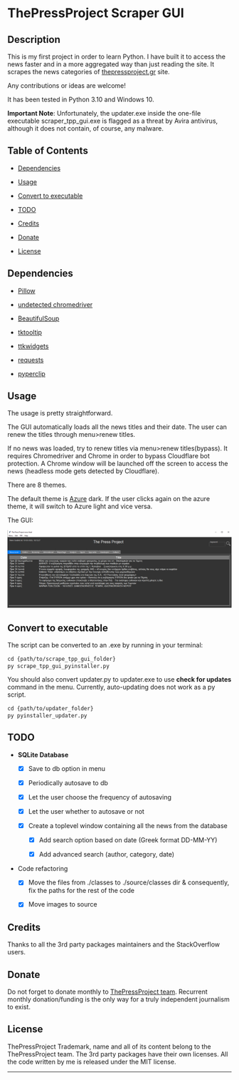 # ThePressProject Scraper GUI

## Description

This is my first project in order to learn Python.
I have built it to access the news faster and in a more aggregated way than just reading the site.
It scrapes the news categories of [thepressproject.gr](https://thepressproject.gr/) site.

Any contributions or ideas are welcome!

It has been tested in Python 3.10 and Windows 10. 

**Important Note**: Unfortunately, the updater.exe inside the one-file executable scraper\_tpp\_gui.exe is flagged
as a threat by Avira antivirus, although it does not contain, of course, any malware.

## Table of Contents

*   [Dependencies](#dependencies)

*   [Usage](#usage)

*   [Convert to executable](#convert-to-executable)

*   [TODO](#TODO)

*   [Credits](#credits)

*   [Donate](#donate)

*   [License](#license)

## Dependencies

*   [Pillow](https://python-pillow.org/)

*   [undetected chromedriver](https://github.com/ultrafunkamsterdam/undetected-chromedriver)

*   [BeautifulSoup](https://code.launchpad.net/beautifulsoup/)

*   [tktooltip](https://github.com/gnikit/tkinter-tooltip)

*   [ttkwidgets](https://pypi.org/project/ttkwidgets/)

*   [requests](https://requests.readthedocs.io/en/latest/)

*   [pyperclip](https://github.com/asweigart/pyperclip)

## Usage

The usage is pretty straightforward.

The GUI automatically loads all the news titles and their date. The user can renew the titles through menu>renew titles.

If no news was loaded, try to renew titles via menu>renew titles(bypass). It requires Chromedriver and Chrome in order
to bypass Cloudflare bot protection. A Chrome window will be launched off the screen to access the news (headless mode
gets detected by Cloudflare).

There are 8 themes.

The default theme is [Azure](https://github.com/rdbende/Azure-ttk-theme) dark. If the user clicks again on the azure theme, it will switch to Azure light and vice versa.

The GUI:

![alt text](https://github.com/LabAsim/scrape_tpp_gui/blob/main/assets/images/image.png)

## Convert to executable

The script can be converted to an .exe by running in your terminal:

```null
cd {path/to/scrape_tpp_gui_folder}
py scrape_tpp_gui_pyinstaller.py 
```

You should also convert updater.py to updater.exe to use **check for updates** command in the menu. Currently, auto-updating does not work as a py script.

    cd {path/to/updater_folder}
    py pyinstaller_updater.py

## TODO

*   **SQLite Database**

    *   [x] Save to db option in menu

    *   [x] Periodically autosave to db

    *   [x] Let the user choose the frequency of autosaving

    *   [x] Let the user whether to autosave or not

    *   [x] Create a toplevel window containing all the news from
        the database

        *   [x] Add search option based on date (Greek format DD-MM-YY)

        *   [x] Add advanced search (author, category, date)

*   Code refactoring
	* [x] Move the files from ./classes to ./source/classes dir & consequently, fix the paths for the rest of the code
	* [x] Move images to source
	

## Credits

Thanks to all the 3rd party packages maintainers and the StackOverflow users.

## Donate

Do not forget to donate monthly to [ThePressProject team](https://community.thepressproject.gr/?lang=en). Recurrent monthly donation/funding is the only way for a truly independent journalism to exist.

## License

ThePressProject Trademark, name and all of its content belong to the ThePressProject team.
The 3rd party packages have their own licenses.
All the code written by me is released under the MIT license.

***
